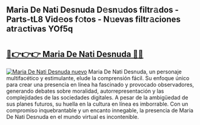 ## Maria De Nati Desnuda D𝚎sn𝚞dos filtr𝚊dos - Parts-tL8 Vid𝚎os f𝚘tos - N𝚞evas filtr𝚊ciones atr𝚊ctivas YOf5q

# <h2><a href="http://mb79wb.tromn.icu/?c=Maria+De+Nati+Desnuda">🔗👉👉👉 Maria De Nati Desnuda 🔗🔗</a></h2>

[![Maria De Nati Desnuda nuevo](https://i.imgur.com/pEAQMta.gif)](http://mb79wb.tromn.icu/?c=Maria+De+Nati+Desnuda)
Maria De Nati Desnuda, un personaje multifacético y estimulante, elude la comprensión fácil. Su enfoque único para crear una presencia en línea ha fascinado y provocado observadores, generando debates sobre moralidad, autorrepresentación y las complejidades de las sociedades digitales. A pesar de la ambigüedad de sus planes futuros, su huella en la cultura en línea es imborrable. Con un compromiso inquebrantable y un encanto innegable, la presencia de Maria De Nati Desnuda en el mundo virtual es incontenible.
